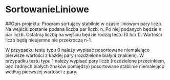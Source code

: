 # SortowanieLiniowe
##Opis projektu:
Program sortujący stabilnie w czasie liniowym pary liczb. Na wejściu zostanie podana liczba par liczb: n. Po niej podanych będzie n par liczb. Ostatnią liczbą na wejściu będzie rodzaj testu (0 lub 1). Wartości liczb będą nieujemne nie przekroczą n-1. 

W przypadku testu typu 0 należy wypisać posortowane niemalejąco pierwsze wartości z każdej pary (rozdzielone białym znakiem). W przypadku testu typu 1 należy wypisać pary liczb (rozdzielone przecinkiem, bez żadnych białych znaków pomiędzy) posortowane stabilnie niemalejąco według pierwszej wartości z pary. 
